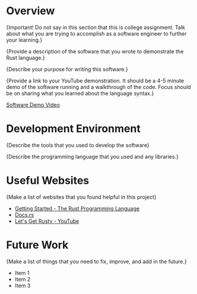 # Overview

{Important! Do not say in this section that this is college assignment. Talk about what you are trying to accomplish as a software engineer to further your learning.}

{Provide a description of the software that you wrote to demonstrate the Rust language.}

{Describe your purpose for writing this software.}

{Provide a link to your YouTube demonstration. It should be a 4-5 minute demo of the software running and a walkthrough of the code. Focus should be on sharing what you learned about the language syntax.}

[Software Demo Video](http://youtube.link.goes.here)

# Development Environment

{Describe the tools that you used to develop the software}

{Describe the programming language that you used and any libraries.}

# Useful Websites

{Make a list of websites that you found helpful in this project}

- [Getting Started - The Rust Programming Language](https://doc.rust-lang.org/book/ch01-00-getting-started.html)
- [Docs.rs](https://docs.rs/)
- [Let's Get Rusty - YouTube](https://www.youtube.com/@letsgetrusty)

# Future Work

{Make a list of things that you need to fix, improve, and add in the future.}

- Item 1
- Item 2
- Item 3
